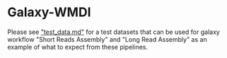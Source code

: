 # Galaxy-WMDI

Please see ["test_data.md"](https://github.com/Zensei6831/Galaxy-WMDI/blob/main/test_data.md) for a test datasets that can be used for galaxy workflow "Short Reads Assembly" and "Long Read Assembly" as an example of what to expect from these pipelines. 
